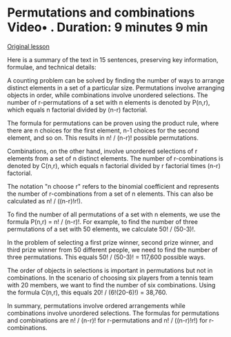 # Permutations and combinations Video• . Duration: 9 minutes 9 min

[Original lesson](https://www.coursera.org/learn/uol-discrete-mathematics/lecture/5sI2V/permutations-and-combinations)

Here is a summary of the text in 15 sentences, preserving key information, formulae, and technical details:

A counting problem can be solved by finding the number of ways to arrange distinct elements in a set of a particular size. Permutations involve arranging objects in order, while combinations involve unordered selections. The number of r-permutations of a set with n elements is denoted by P(n,r), which equals n factorial divided by (n-r) factorial.

The formula for permutations can be proven using the product rule, where there are n choices for the first element, n-1 choices for the second element, and so on. This results in n! / (n-r)! possible permutations.

Combinations, on the other hand, involve unordered selections of r elements from a set of n distinct elements. The number of r-combinations is denoted by C(n,r), which equals n factorial divided by r factorial times (n-r) factorial.

The notation "n choose r" refers to the binomial coefficient and represents the number of r-combinations from a set of n elements. This can also be calculated as n! / ((n-r)!r!).

To find the number of all permutations of a set with n elements, we use the formula P(n,r) = n! / (n-r)!. For example, to find the number of three permutations of a set with 50 elements, we calculate 50! / (50-3)!.

In the problem of selecting a first prize winner, second prize winner, and third prize winner from 50 different people, we need to find the number of three permutations. This equals 50! / (50-3)! = 117,600 possible ways.

The order of objects in selections is important in permutations but not in combinations. In the scenario of choosing six players from a tennis team with 20 members, we want to find the number of six combinations. Using the formula C(n,r), this equals 20! / (6!(20-6)!) = 38,760.

In summary, permutations involve ordered arrangements while combinations involve unordered selections. The formulas for permutations and combinations are n! / (n-r)! for r-permutations and n! / ((n-r)!r!) for r-combinations.

